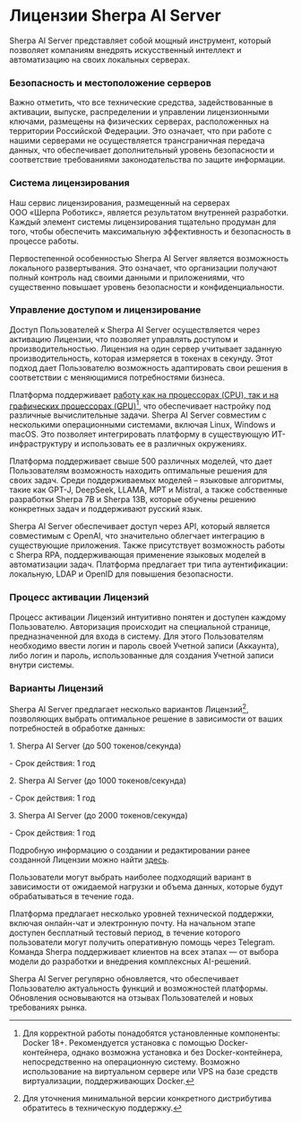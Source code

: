 # Лицензии Sherpa AI Server

Sherpa AI Server представляет собой мощный инструмент, который позволяет компаниям внедрять искусственный интеллект и автоматизацию на своих локальных серверах.

### Безопасность и местоположение серверов

Важно отметить, что все технические средства, задействованные в активации, выпуске, распределении и управлении лицензионными ключами, размещены на физических серверах, расположенных на территории Российской Федерации. Это означает, что при работе с нашими серверами не осуществляется трансграничная передача данных, что обеспечивает дополнительный уровень безопасности и соответствие требованиями законодательства по защите информации.

### Система лицензирования

Наш сервис лицензирования, размещенный на серверах\
ООО «Шерпа Роботикс», является результатом внутренней разработки. Каждый элемент системы лицензирования тщательно продуман для того, чтобы обеспечить максимальную эффективность и безопасность в процессе работы.

Первостепенной особенностью Sherpa AI Server является возможность локального развертывания. Это означает, что организации получают полный контроль над своими данными и приложениями, что существенно повышает уровень безопасности и конфиденциальности.

### Управление доступом и лицензирование

Доступ Пользователей к Sherpa AI Server осуществляется через активацию Лицензии, что позволяет управлять доступом и производительностью. Лицензия на один сервер учитывает заданную производительность, которая измеряется в токенах в секунду. Этот подход дает Пользователю возможность адаптировать свои решения в соответствии с меняющимися потребностями бизнеса.

Платформа поддерживает [работу как на процессорах (CPU), так и на графических процессорах (GPU)](#user-content-fn-1)[^1], что обеспечивает настройку под различные вычислительные задачи. Sherpa AI Server совместим с несколькими операционными системами, включая Linux, Windows и macOS. Это позволяет интегрировать платформу в существующую ИТ-инфраструктуру и использовать ее в различных окружениях.

Платформа поддерживает свыше 500 различных моделей, что дает Пользователям возможность находить оптимальные решения для своих задач. Среди поддерживаемых моделей – языковые алгоритмы, такие как GPT-J, DeepSeek, LLAMA, MPT и Mistral, а также собственные разработки Sherpa 7B и Sherpa 13B, которые обучены решению конкретных задач и поддерживают русский язык.

Sherpa AI Server обеспечивает доступ через API, который является совместимым с OpenAI, что значительно облегчает интеграцию в существующие приложения. Также присутствует возможность работы\
с Sherpa RPA, поддерживающая применение языковых моделей в автоматизации задач. Платформа предлагает три типа аутентификации: локальную, LDAP и OpenID для повышения безопасности.

### Процесс активации Лицензий

Процесс активации Лицензий интуитивно понятен и доступен каждому Пользователю. Авторизация происходит на специальной странице, предназначенной для входа в систему. Для этого Пользователям необходимо ввести логин и пароль своей Учетной записи (Аккаунта), либо логин и пароль, использованные для создания Учетной записи внутри системы.

### Варианты Лицензий

Sherpa AI Server предлагает несколько вариантов Лицензий[^2], позволяющих выбрать оптимальное решение в зависимости от ваших потребностей в обработке данных:&#x20;

1\. Sherpa AI Server (до 500 токенов/секунда)

&#x20;  \- Срок действия: 1 год

2\. Sherpa AI Server (до 1000 токенов/секунда)

&#x20;  \- Срок действия: 1 год

3\. Sherpa AI Server (до 2000 токенов/секунда)

&#x20;  \- Срок действия: 1 год

Подробную информацию о создании и редактировании ранее созданной Лицензии можно найти [здесь](https://docs.sherparpa.ru/sherpa-ai-server/rabota-v-sherpa-ai-server/licenzii).

Пользователи могут выбрать наиболее подходящий вариант в зависимости от ожидаемой нагрузки и объема данных, которые будут обрабатываться в течение года.

Платформа предлагает несколько уровней технической поддержки, включая онлайн-чат и электронную почту. На начальном этапе доступен бесплатный тестовый период, в течение которого пользователи могут получить оперативную помощь через Telegram. Команда Sherpa поддерживает клиентов на всех этапах — от выбора модели до разработки и внедрения комплексных AI-решений.

Sherpa AI Server регулярно обновляется, что обеспечивает Пользователю актуальность функций и возможностей платформы. Обновления основываются на отзывах Пользователей и новых требованиях рынка.

[^1]: Для корректной работы понадобятся установленные компоненты: Docker 18+. Рекомендуется установка с помощью Docker-контейнера, однако возможна установка и без Docker-контейнера, непосредственно на операционную систему. Возможно использование на виртуальном сервере или VPS на базе средств виртуализации, поддерживающих Docker.

[^2]: Для уточнения минимальной версии конкретного дистрибутива обратитесь в техническую поддержку.
